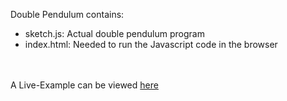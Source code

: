 

Double Pendulum contains:
- sketch.js: Actual double pendulum program
- index.html: Needed to run the Javascript code in the browser

<br></br>
A Live-Example can be viewed [here](https://BambooFlower.github.io/Math-Scripts/#double_pendulum)
